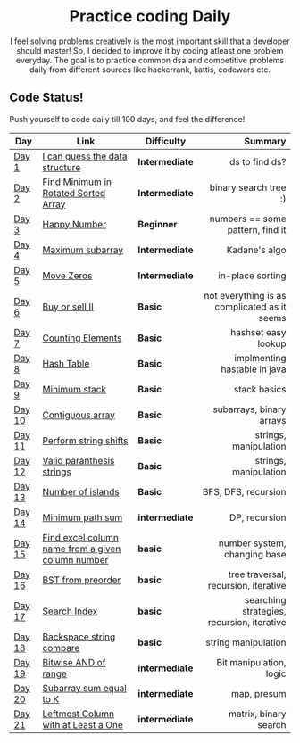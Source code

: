 
<h1 align="center">
  Practice coding Daily
</h1>

<p align="center">
  I feel solving problems creatively is the most important skill that a developer should master! 
  So, I decided to improve it by coding atleast one problem everyday.
  The goal is to practice common dsa and competitive problems daily from different sources like hackerrank, kattis, codewars etc.
</p>


## Code Status!

Push yourself to code daily till 100 days, and feel the difference!

| Day | Link | Difficulty | Summary
| ------------ | ---------- | ----- | -----------: |
| [Day 1](./Each%20day%20code%day!/kattis/find%datastructure/) | [I can guess the data structure](https://open.kattis.com/problems/guessthedatastructure/) | **Intermediate** |ds to find ds?|
| [Day 2](./Each%20day%20code%day!/leetcode/Find%20Minimum%20in%20Rotated%20Sorted%20Array/) | [Find Minimum in Rotated Sorted Array](https://leetcode.com/problems/find-minimum-in-rotated-sorted-array) | **Intermediate** |binary search tree :) |
| [Day 3](./Each%20day%20code%day!/leetcode/Happy%2Number/) | [Happy Number](https://leetcode.com/explore/other/card/30-day-leetcoding-challenge/528/week-1/3284/) | **Beginner** |numbers == some pattern, find it|
| [Day 4](./Each%20day%20code%day!/leetcode/Maximum%20subarray/) | [Maximum subarray](https://leetcode.com/explore/other/card/30-day-leetcoding-challenge/528/week-1/3285/) | **Intermediate** | Kadane's algo |
| [Day 5](./Each%20day%20code%day!/leetcode/Move%20zeros/) | [Move Zeros](https://leetcode.com/explore/other/card/30-day-leetcoding-challenge/528/week-1/3286/) | **Intermediate** | in-place sorting |
| [Day 6](./Each%20day%20code%day!/leetcode/buy%20sell%20II/) | [Buy or sell II](https://leetcode.com/explore/other/card/30-day-leetcoding-challenge/528/week-1/3287/) | **Basic** | not everything is as complicated as it seems |
| [Day 7](./Each%20day%20code%day!/leetcode/counting%20elements/) | [Counting Elements](https://leetcode.com/explore/other/card/30-day-leetcoding-challenge/528/week-1/3288/) | **Basic** | hashset easy lookup |
| [Day 8](./Each%20day%20code%day!/random/Hash%20Table/java) | [Hash Table]() | **Basic** | implmenting hastable in java |
| [Day 9](./Each%20day%20code%day!/leetcode/min%20stack/) | [Minimum stack](https://leetcode.com/explore/challenge/card/30-day-leetcoding-challenge/529/week-2/3292/) | **Basic** | stack basics |
| [Day 10](./Each%20day%20code%day!/leetcode/contiguous%20array/) | [Contiguous array](https://leetcode.com/explore/challenge/card/30-day-leetcoding-challenge/529/week-2/3298/) | **Basic** | subarrays, binary arrays |
| [Day 11](./Each%20day%20code%day!/leetcode/perform%20string%20shifts/) | [Perform string shifts](https://leetcode.com/explore/challenge/card/30-day-leetcoding-challenge/529/week-2/3299/) | **Basic** |strings, manipulation |
| [Day 12](./Each%20day%20code%day!/leetcode/valid%20prth%20strings/) | [Valid paranthesis strings](https://leetcode.com/explore/challenge/card/30-day-leetcoding-challenge/530/week-3/3301/) | **Basic** |strings, manipulation |
| [Day 13](./Each%20day%20code%day!/leetcode/number%20of%20islnds/) | [Number of islands](https://leetcode.com/explore/challenge/card/30-day-leetcoding-challenge/530/week-3/3302/) | **Basic** |BFS, DFS, recursion |
| [Day 14](./Each%20day%20code%day!/leetcode/minimum%20path%20sum/) | [Minimum path sum](https://leetcode.com/explore/challenge/card/30-day-leetcoding-challenge/530/week-3/3303/) | **intermediate** |DP, recursion |
|[Day 15](./Each%20day%20code%day!/random/Excel%20column%20name%20from%20a%20given%20column%20number/) | [Find excel column name from a given column number](https://www.geeksforgeeks.org/find-excel-column-name-given-number/) | **basic** |number system, changing base |
|[Day 16](./Each%20day%20code%day!/random/BST%20from%20preorder/) | [BST from preorder](https://leetcode.com/explore/challenge/card/30-day-leetcoding-challenge/530/week-3/3305/) | **basic** |tree traversal, recursion, iterative |
|[Day 17](./Each%20day%20code%day!/random/Binary%20Search/) | [Search Index](https://leetcode.com/explore/challenge) | **basic** |searching strategies, recursion, iterative |
|[Day 18](./Each%20day%20code%day!/leetcode/backspace%20string%20compare/) | [Backspace string compare](https://leetcode.com/explore/challenge) | **basic** |string manipulation|
|[Day 19](./Each%20day%20code%day!/leetcode/bitwise%20and%20of%20range/) | [Bitwise AND of range](https://leetcode.com/explore/challenge) | **intermediate** |Bit manipulation, logic|
|[Day 20](./Each%20day%20code%day!/leetcode/Subarray%20sum%20equals%20K/) | [Subarray sum equal to K](https://leetcode.com/explore/challenge) | **intermediate** |map, presum|
|[Day 21](./Each%20day%20code%day!/leetcode/Leftmost%20Column%20with%20at%20Least%20a%20One/) | [Leftmost Column with at Least a One](https://leetcode.com/explore/challenge/card/30-day-leetcoding-challenge/530/week-3/3306/) | **intermediate** |matrix, binary search|

